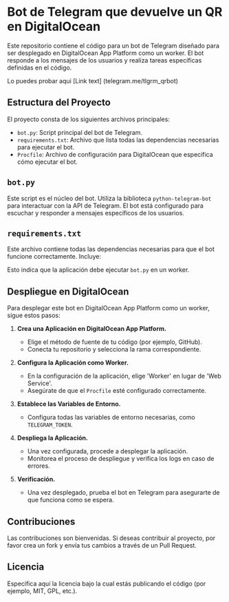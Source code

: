 # Bot de Telegram que devuelve un QR en DigitalOcean

Este repositorio contiene el código para un bot de Telegram diseñado para ser desplegado en DigitalOcean App Platform como un worker. El bot responde a los mensajes de los usuarios y realiza tareas específicas definidas en el código.

Lo puedes probar aqui [Link text] (telegram.me/tlgrm_qrbot) 

## Estructura del Proyecto

El proyecto consta de los siguientes archivos principales:

- `bot.py`: Script principal del bot de Telegram.
- `requirements.txt`: Archivo que lista todas las dependencias necesarias para ejecutar el bot.
- `Procfile`: Archivo de configuración para DigitalOcean que especifica cómo ejecutar el bot.

## `bot.py`

Este script es el núcleo del bot. Utiliza la biblioteca `python-telegram-bot` para interactuar con la API de Telegram. El bot está configurado para escuchar y responder a mensajes específicos de los usuarios.

## `requirements.txt`

Este archivo contiene todas las dependencias necesarias para que el bot funcione correctamente. Incluye:


Esto indica que la aplicación debe ejecutar `bot.py` en un worker.

## Despliegue en DigitalOcean

Para desplegar este bot en DigitalOcean App Platform como un worker, sigue estos pasos:

1. **Crea una Aplicación en DigitalOcean App Platform.**
   - Elige el método de fuente de tu código (por ejemplo, GitHub).
   - Conecta tu repositorio y selecciona la rama correspondiente.

2. **Configura la Aplicación como Worker.**
   - En la configuración de la aplicación, elige 'Worker' en lugar de 'Web Service'.
   - Asegúrate de que el `Procfile` esté configurado correctamente.

3. **Establece las Variables de Entorno.**
   - Configura todas las variables de entorno necesarias, como `TELEGRAM_TOKEN`.

4. **Despliega la Aplicación.**
   - Una vez configurada, procede a desplegar la aplicación.
   - Monitorea el proceso de despliegue y verifica los logs en caso de errores.

5. **Verificación.**
   - Una vez desplegado, prueba el bot en Telegram para asegurarte de que funciona como se espera.

## Contribuciones

Las contribuciones son bienvenidas. Si deseas contribuir al proyecto, por favor crea un fork y envía tus cambios a través de un Pull Request.

## Licencia

Especifica aquí la licencia bajo la cual estás publicando el código (por ejemplo, MIT, GPL, etc.).

